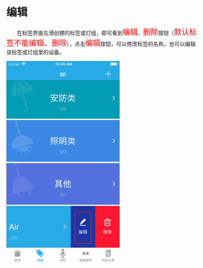 # 编辑

&emsp;&emsp;在标签界面左滑创建的标签或灯组，即可看到<font style='color:#ff0000;font-size:20px'>编辑</font>、<font style='color:#ff0000;font-size:20px'>删除</font>按钮（<font style='color:#ff0000;font-size:20px'>默认标签不能编辑、删除</font>），点击<font style='color:#ff0000;font-size:20px'>编辑</font>按钮，可以修改标签的名称，也可以编辑该标签或灯组里的设备。

<img src="../images/标签/编辑标签.png" width = "300" height = "534">